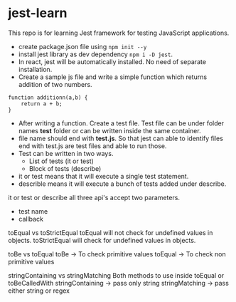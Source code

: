 # jest-learn
This repo is for learning Jest framework for testing JavaScript applications.


* create package.json file using `npm init --y`
* install jest library as dev dependency `npm i -D jest`.
* In react, jest will be automatically installed. No need of separate installation.
* Create a sample js file and write a simple function which returns addition of two numbers.

```
function additionn(a,b) {
    return a + b;
}
```
* After writing a function. Create a test file. Test file can be under folder names **__test__** folder or can be written inside the same container.
* file name should end with **test.js**. So that jest can able to identify files end with test.js are test files and able to run those.
* Test can be written in two ways.
    * List of tests (it or test)
    * Block of tests (describe)
* it or test means that it will execute a single test statement.
* describle means it will execute a bunch of tests added under describe.

it or test or describe all three api's accept two parameters.
* test name
* callback



toEqual vs toStrictEqual
toEqual will not check for undefined values in objects.
toStrictEqual will check for undefined values in objects.


toBe vs toEqual
toBe -> To check primitive values
toEqual -> To check non primitive values

stringContaining vs stringMatching
Both methods to use inside toEqual or toBeCalledWith
stringContaining -> pass only string
stringMatching -> pass either string or regex
